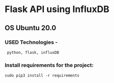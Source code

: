 # Flask API using InfluxDB

## OS Ubuntu 20.0

### USED Technologies -
``` 
 python, flask, influxDB
```

### Install requirements for the project:
   ```
   sudo pip3 install -r requirements
   ```
